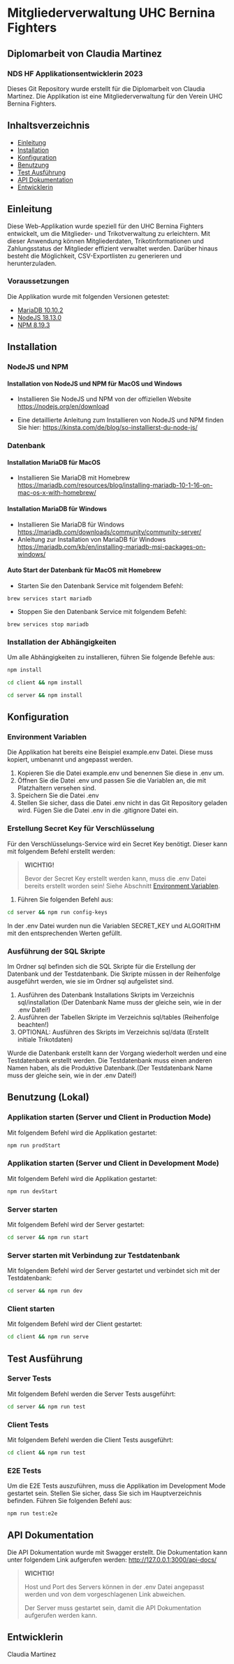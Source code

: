 # Mitgliederverwaltung UHC Bernina Fighters
## Diplomarbeit von Claudia Martinez
### NDS HF Applikationsentwicklerin 2023

Dieses Git Repository wurde erstellt für die Diplomarbeit von Claudia Martinez. Die Applikation ist eine Mitgliederverwaltung für den Verein UHC Bernina Fighters. 



## Inhaltsverzeichnis
- [Einleitung](#einleitung)
- [Installation](#installation)
- [Konfiguration](#konfiguration)
- [Benutzung](#benutzung-lokal)
- [Test Ausführung](#test-ausführung)
- [API Dokumentation](#api-dokumentation)
- [Entwicklerin](#entwicklerin)




## Einleitung
Diese Web-Applikation wurde speziell für den UHC Bernina Fighters entwickelt, um die Mitglieder- und Trikotverwaltung zu erleichtern.
Mit dieser Anwendung können Mitgliederdaten, Trikotinformationen und Zahlungsstatus der Mitglieder effizient verwaltet werden. 
Darüber hinaus besteht die Möglichkeit, CSV-Exportlisten zu generieren und herunterzuladen.

### Voraussetzungen

Die Applikation wurde mit folgenden Versionen getestet:

- [MariaDB 10.10.2](https://mariadb.org/)
- [NodeJS 18.13.0](https://nodejs.org/en/)
- [NPM 8.19.3](https://www.npmjs.com/)

## Installation 

### NodeJS und NPM
#### Installation von NodeJS und NPM für MacOS und Windows
- Installieren Sie NodeJS und NPM von der offiziellen Website
https://nodejs.org/en/download

- Eine detaillierte Anleitung zum Installieren von NodeJS und NPM finden Sie hier:
https://kinsta.com/de/blog/so-installierst-du-node-js/

### Datenbank
#### Installation MariaDB für MacOS
- Installieren Sie MariaDB mit Homebrew
https://mariadb.com/resources/blog/installing-mariadb-10-1-16-on-mac-os-x-with-homebrew/

#### Installation MariaDB für Windows
- Installieren Sie MariaDB für Windows
https://mariadb.com/downloads/community/community-server/
- Anleitung zur Installation von MariaDB für Windows
https://mariadb.com/kb/en/installing-mariadb-msi-packages-on-windows/

#### Auto Start der Datenbank für MacOS mit Homebrew
- Starten Sie den Datenbank Service mit folgendem Befehl:
```
brew services start mariadb
```
- Stoppen Sie den Datenbank Service mit folgendem Befehl:
```
brew services stop mariadb
```

### Installation der Abhängigkeiten
Um alle Abhängigkeiten zu installieren, führen Sie folgende Befehle aus:
```bash
npm install
```
```bash
cd client && npm install
```
```bash
cd server && npm install
```



## Konfiguration
### Environment Variablen
Die Applikation hat bereits eine Beispiel example.env Datei. Diese muss kopiert, umbenannt und angepasst werden. 

1. Kopieren Sie die Datei example.env und benennen Sie diese in .env um.
2. Öffnen Sie die Datei .env und passen Sie die Variablen an, die mit Platzhaltern versehen sind.
3. Speichern Sie die Datei .env
4. Stellen Sie sicher, dass die Datei .env nicht in das Git Repository geladen wird. Fügen Sie die Datei .env in die .gitignore Datei ein.

### Erstellung Secret Key für Verschlüsselung
Für den Verschlüsselungs-Service wird ein Secret Key benötigt. Dieser kann mit folgendem Befehl erstellt werden:
> **WICHTIG!**
>
> Bevor der Secret Key erstellt werden kann, muss die .env Datei bereits erstellt worden sein! Siehe Abschnitt [Environment Variablen](#environment-variablen).

1. Führen Sie folgenden Befehl aus:
```bash
cd server && npm run config-keys
```
In der .env Datei wurden nun die Variablen SECRET_KEY und ALGORITHM mit den entsprechenden Werten gefüllt.

### Ausführung der SQL Skripte
Im Ordner sql befinden sich die SQL Skripte für die Erstellung der Datenbank und der Testdatenbank. Die Skripte müssen in der Reihenfolge ausgeführt werden, wie sie im Ordner sql aufgelistet sind.
1. Ausführen des Datenbank Installations Skripts im Verzeichnis sql/installation (Der Datenbank Name muss der gleiche sein, wie in der .env Datei!)
2. Ausführen der Tabellen Skripte im Verzeichnis sql/tables (Reihenfolge beachten!)
3. OPTIONAL: Ausführen des Skripts im Verzeichnis sql/data (Erstellt initiale Trikotdaten)

Wurde die Datenbank erstellt kann der Vorgang wiederholt werden und eine Testdatenbank erstellt werden. Die Testdatenbank muss einen anderen Namen haben, als die Produktive Datenbank.(Der Testdatenbank Name muss der gleiche sein, wie in der .env Datei!)
## Benutzung (Lokal)
### Applikation starten (Server und Client in Production Mode)
Mit folgendem Befehl wird die Applikation gestartet:
```bash
npm run prodStart
```
### Applikation starten (Server und Client in Development Mode)
Mit folgendem Befehl wird die Applikation gestartet:
```bash
npm run devStart
```

### Server starten
Mit folgendem Befehl wird der Server gestartet:
```bash
cd server && npm run start
```
### Server starten mit Verbindung zur Testdatenbank
Mit folgendem Befehl wird der Server gestartet und verbindet sich mit der Testdatenbank:
```bash
cd server && npm run dev
```

### Client starten
Mit folgendem Befehl wird der Client gestartet:
```bash
cd client && npm run serve
```
## Test Ausführung
### Server Tests
Mit folgendem Befehl werden die Server Tests ausgeführt:
```bash
cd server && npm run test
```
### Client Tests
Mit folgendem Befehl werden die Client Tests ausgeführt:
```bash
cd client && npm run test
```

### E2E Tests
Um die E2E Tests auszuführen, muss die Applikation im Development Mode gestartet sein. Stellen Sie sicher, dass Sie sich im Hauptverzeichnis befinden. Führen Sie folgenden Befehl aus:
```bash
npm run test:e2e
```
## API Dokumentation
Die API Dokumentation wurde mit Swagger erstellt. Die Dokumentation kann unter folgendem Link aufgerufen werden:
http://127.0.0.1:3000/api-docs/
> **WICHTIG!**
> 
> Host und Port des Servers können in der .env Datei angepasst werden und von dem vorgeschlagenen Link abweichen.
> 
> Der Server muss gestartet sein, damit die API Dokumentation aufgerufen werden kann.


## Entwicklerin
Claudia Martinez

